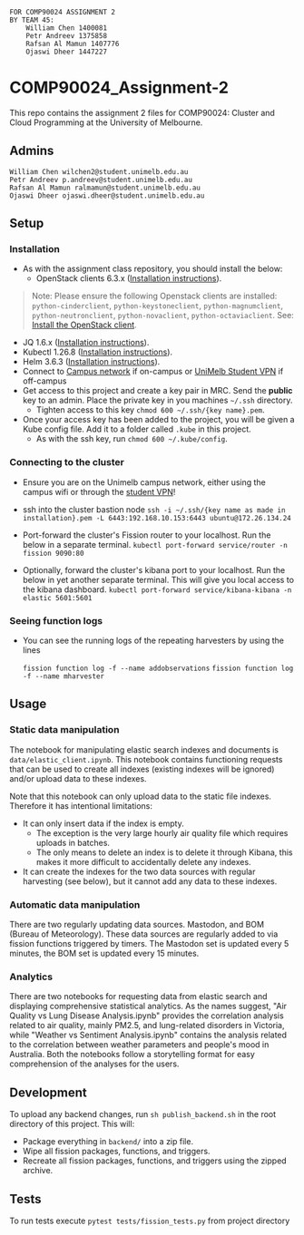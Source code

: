     FOR COMP90024 ASSIGNMENT 2
    BY TEAM 45: 
        William Chen 1400081
        Petr Andreev 1375858
        Rafsan Al Mamun 1407776
        Ojaswi Dheer 1447227

# COMP90024_Assignment-2
This repo contains the assignment 2 files for COMP90024: Cluster and Cloud Programming at the University of Melbourne.

## Admins
    William Chen wilchen2@student.unimelb.edu.au
    Petr Andreev p.andreev@student.unimelb.edu.au
    Rafsan Al Mamun ralmamun@student.unimelb.edu.au
    Ojaswi Dheer ojaswi.dheer@student.unimelb.edu.au

## Setup
### Installation
 - As with the assignment class repository, you should install the below:
   - OpenStack clients 6.3.x ([Installation instructions](https://docs.openstack.org/newton/user-guide/common/cli-install-openstack-command-line-clients.html)).
  > Note: Please ensure the following Openstack clients are installed: `python-cinderclient`, `python-keystoneclient`, `python-magnumclient`, `python-neutronclient`, `python-novaclient`, `python-octaviaclient`. See: [Install the OpenStack client](https://docs.openstack.org/newton/user-guide/common/cli-install-openstack-command-line-clients.html).
   - JQ 1.6.x ([Installation instructions](https://jqlang.github.io/jq/download/)).
   - Kubectl 1.26.8 ([Installation instructions](https://kubernetes.io/docs/tasks/tools/)).
   - Helm 3.6.3 ([Installation instructions](https://helm.sh/docs/intro/install/)).
   - Connect to [Campus network](https://studentit.unimelb.edu.au/wifi-vpn#uniwireless) if on-campus or [UniMelb Student VPN](https://studentit.unimelb.edu.au/wifi-vpn#vpn) if off-campus
 - Get access to this project and create a key pair in MRC. Send the **public** key to an admin. Place the private key in you machines `~/.ssh` directory.
    - Tighten access to this key `chmod 600 ~/.ssh/{key name}.pem`.
 - Once your access key has been added to the project, you will be given a Kube config file. Add it to a folder called `.kube` in this project.
    - As with the ssh key, run `chmod 600 ~/.kube/config`.

### Connecting to the cluster
 - Ensure you are on the Unimelb campus network, either using the campus wifi or through the [student VPN](https://studentit.unimelb.edu.au/wifi-vpn#vpn)!
 - ssh into the cluster bastion node 
     `ssh -i ~/.ssh/{key name as made in installation}.pem -L 6443:192.168.10.153:6443 ubuntu@172.26.134.24`

 - Port-forward the cluster's Fission router to your localhost. Run the below in a separate terminal.
    `kubectl port-forward service/router -n fission 9090:80`

 - Optionally, forward the cluster's kibana port to your localhost. Run the below in yet another separate terminal. This will give you local access to the kibana dashboard.
    `kubectl port-forward service/kibana-kibana -n elastic 5601:5601`

### Seeing function logs
 - You can see the running logs of the repeating harvesters by using the lines 

    `fission function log -f --name addobservations`
    `fission function log -f --name mharvester`

## Usage
### Static data manipulation
The notebook for manipulating elastic search indexes and documents is `data/elastic_client.ipynb`. This notebook contains functioning requests that can be used to create all indexes (existing indexes will be ignored) and/or upload data to these indexes. 

Note that this notebook can only upload data to the static file indexes. Therefore it has intentional limitations:
 - It can only insert data if the index is empty.
    - The exception is the very large hourly air quality file which requires uploads in batches.
    - The only means to delete an index is to delete it through Kibana, this makes it more difficult to accidentally delete any indexes.
 - It can create the indexes for the two data sources with regular harvesting (see below), but it cannot add any data to these indexes.

### Automatic data manipulation
There are two regularly updating data sources. Mastodon, and BOM (Bureau of Meteorology). These data sources are regularly added to via fission functions triggered by timers. The Mastodon set is updated every 5 minutes, the BOM set is updated every 15 minutes.

### Analytics
There are two notebooks for requesting data from elastic search and displaying comprehensive statistical analytics. As the names suggest, "Air Quality vs Lung Disease Analysis.ipynb" provides the correlation analysis related to air quality, mainly PM2.5, and lung-related disorders in Victoria, while "Weather vs Sentiment Analysis.ipynb" contains the analysis related to the correlation between weather parameters and people's mood in Australia. Both the notebooks follow a storytelling format for easy comprehension of the analyses for the users. 

## Development
To upload any backend changes, run `sh publish_backend.sh` in the root directory of this project. This will:
 - Package everything in `backend/` into a zip file.
 - Wipe all fission packages, functions, and triggers.
 - Recreate all fission packages, functions, and triggers using the zipped archive.

## Tests
To run tests execute `pytest tests/fission_tests.py` from project directory 
